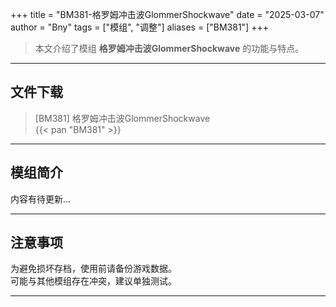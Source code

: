 +++
title = "BM381-格罗姆冲击波GlommerShockwave"
date = "2025-03-07"
author = "Bny"
tags = ["模组", "调整"]
aliases = ["BM381"]
+++

> 本文介绍了模组 **格罗姆冲击波GlommerShockwave** 的功能与特点。

---

## 文件下载

> [BM381] 格罗姆冲击波GlommerShockwave  
{{< pan "BM381" >}}  

---

## 模组简介

>  
内容有待更新...  

---

## 注意事项

>  
为避免损坏存档，使用前请备份游戏数据。  
可能与其他模组存在冲突，建议单独测试。  

---

